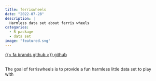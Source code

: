 ```yaml
---
title: ferriswheels
date: "2022-07-28"
description: |
  Harmless data set about ferris wheels
categories:
  - R package
  - data set
image: "featured.svg"
---
```


<div class="project-buttons">
<a href="https://github.com/EmilHvitfeldt/ferriswheels">
  {{< fa brands github >}} github
</a>
</div>
<br>

The goal of ferriswheels is to provide a fun harmless little data set to play with
